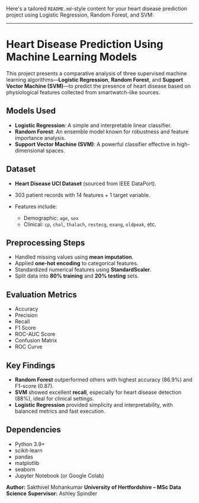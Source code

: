 Here's a tailored `README.md`-style content for your heart disease prediction project using Logistic Regression, Random Forest, and SVM:

---

# Heart Disease Prediction Using Machine Learning Models

This project presents a comparative analysis of three supervised machine learning algorithms—**Logistic Regression**, **Random Forest**, and **Support Vector Machine (SVM)**—to predict the presence of heart disease based on physiological features collected from smartwatch-like sources.

## Models Used

* **Logistic Regression**: A simple and interpretable linear classifier.
* **Random Forest**: An ensemble model known for robustness and feature importance analysis.
* **Support Vector Machine (SVM)**: A powerful classifier effective in high-dimensional spaces.

## Dataset

* **Heart Disease UCI Dataset** (sourced from IEEE DataPort).
* 303 patient records with 14 features + 1 target variable.
* Features include:

  * Demographic: `age`, `sex`
  * Clinical: `cp`, `chol`, `thalach`, `restecg`, `exang`, `oldpeak`, etc.

## Preprocessing Steps

* Handled missing values using **mean imputation**.
* Applied **one-hot encoding** to categorical features.
* Standardized numerical features using **StandardScaler**.
* Split data into **80% training** and **20% testing** sets.

## Evaluation Metrics

* Accuracy
* Precision
* Recall
* F1 Score
* ROC-AUC Score
* Confusion Matrix
* ROC Curve

## Key Findings

* **Random Forest** outperformed others with highest accuracy (86.9%) and F1-score (0.87).
* **SVM** showed excellent **recall**, especially for heart disease detection (88%), ideal for clinical settings.
* **Logistic Regression** provided simplicity and interpretability, with balanced metrics and fast execution.

## Dependencies

* Python 3.9+
* scikit-learn
* pandas
* matplotlib
* seaborn
* Jupyter Notebook (or Google Colab)


**Author:** Sakthivel Mohankumar
**University of Hertfordshire – MSc Data Science**
**Supervisor:** Ashley Spindler

